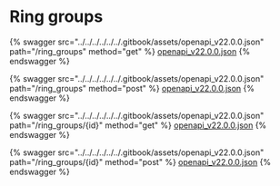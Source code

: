 # Ring groups

{% swagger src="../../../../../../.gitbook/assets/openapi_v22.0.0.json" path="/ring_groups" method="get" %}
[openapi_v22.0.0.json](../../../../../../.gitbook/assets/openapi_v22.0.0.json)
{% endswagger %}

{% swagger src="../../../../../../.gitbook/assets/openapi_v22.0.0.json" path="/ring_groups" method="post" %}
[openapi_v22.0.0.json](../../../../../../.gitbook/assets/openapi_v22.0.0.json)
{% endswagger %}

{% swagger src="../../../../../../.gitbook/assets/openapi_v22.0.0.json" path="/ring_groups/{id}" method="get" %}
[openapi_v22.0.0.json](../../../../../../.gitbook/assets/openapi_v22.0.0.json)
{% endswagger %}

{% swagger src="../../../../../../.gitbook/assets/openapi_v22.0.0.json" path="/ring_groups/{id}" method="post" %}
[openapi_v22.0.0.json](../../../../../../.gitbook/assets/openapi_v22.0.0.json)
{% endswagger %}
